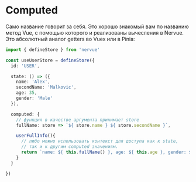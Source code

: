 # Computed

Само название говорит за себя. Это хорошо знакомый вам по названию метод Vue, с помощью которого и реализованы
вычесления
в Nervue. Это абсолютный аналог getters во Vuex или в Pinia:

```typescript
import { defineStore } from 'nervue'

const useUserStore = defineStore({
  id: 'USER',

  state: () => ({
    name: 'Alex',
    secondName: 'Malkovic',
    age: 35,
    gender: 'Male'
  }),

  computed: {
    // функция в качестве аргумента принимает store
    fullName: store => `${ store.name } ${ store.secondName }`,

    userFullInfo(){
      // либо можно использовать контекст для доступа как к state, 
      // так и к другим computed значениям.
      return `name: ${ this.fullName() }, age: ${ this.age }, gender: ${ this.gender }`
    }
  }

})
```
